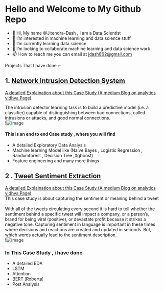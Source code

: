 # Hello and Welcome to My Github Repo
- 👋 Hi, My name @Jitendra-Dash , I am a Data Scientist
- 👀 I’m interested in machine learning and data science stuff 
- 🌱 I’m currently learning data science
- 💞️ I’m looking to collaborate machine learning and data science work
- 📫 How to reach me you can email at jdash862@gmail.com

Projects That I have done :-  

## **1. [Network Intrusion Detection System](https://github.com/Jitendra-Dash/Network-Intrusion-detection-system)**
[A detailed Explaination about this Case Study (A medium Blog on analytics vidhya Page)](https://medium.com/analytics-vidhya/network-intrusion-detection-system-4bab3e5baccb) 

The intrusion detector learning task is to build a predictive model (i.e. a classifier) capable of distinguishing between bad connections, called intrusions or attacks, and good normal connections.  
!![image](https://user-images.githubusercontent.com/46401460/121671368-176b9e00-cacc-11eb-8ff6-46b2a77d3969.png)


#### This is an end to end Case study , where you will find   
 - A detailed Exploratory Data Analysis
 - Machine learning Model like (Naive Bayes , Logistic Regression , Randomforest , Decision Tree ,Xgboost)
 - Feature engineering and many more things

## **2 . [Tweet Sentiment Extraction](https://github.com/Jitendra-Dash/Extracting-Phrase-From-Sentence)**  
[A detailed Explaination about this Case Study (A medium Blog on analytics vidhya Page)](https://medium.com/analytics-vidhya/extract-the-right-phrase-from-sentence-29aa5f8b9182)  
This case study is about capturing the sentiment or meaning behind a tweet .  
With all of the tweets circulating every second it is hard to tell whether the sentiment behind a specific tweet will impact a company, or a person’s, brand for being viral (positive), or devastate profit because it strikes a negative tone. Capturing sentiment in language is important in these times where decisions and reactions are created and updated in seconds. But, which words actually lead to the sentiment description.  
!![image](https://user-images.githubusercontent.com/46401460/121672873-f015d080-cacd-11eb-8e00-fb1260162e8c.png)

### In This Case Study , i have done
- A detailed EDA
- LSTM
- Attention
- BERT (Roberta)
- Post Analysis


<!---
Jitendra-Dash/Jitendra-Dash is a ✨ special ✨ repository because its `README.md` (this file) appears on your GitHub profile.
You can click the Preview link to take a look at your changes.
--->

